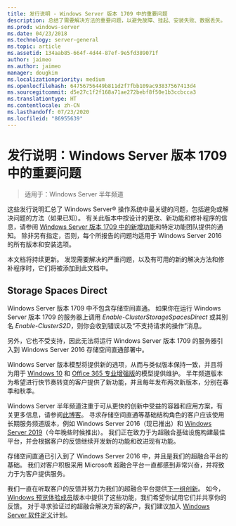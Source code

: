 ```yaml
---
title: 发行说明 - Windows Server 版本 1709 中的重要问题
description: 总结了需要解决方法的重要问题，以避免故障、挂起、安装失败、数据丢失。
ms.prod: windows-server
ms.date: 04/23/2018
ms.technology: server-general
ms.topic: article
ms.assetid: 134aab85-664f-4d44-87ef-9e5fd389071f
author: jaimeo
ms.author: jaimeo
manager: dougkim
ms.localizationpriority: medium
ms.openlocfilehash: 64756756449b811d2f7fbb109ac93837567413d4
ms.sourcegitcommit: d5e27c1f2f168a71ae272bebf8f50e1b3ccbcca3
ms.translationtype: HT
ms.contentlocale: zh-CN
ms.lasthandoff: 07/23/2020
ms.locfileid: "86955639"
---
```

# <a name="release-notes-important-issues-in-windows-server-version-1709"></a>发行说明：Windows Server 版本 1709 中的重要问题

>适用于：Windows Server 半年频道

这些发行说明汇总了 Windows Server&reg; 操作系统中最关键的问题，包括避免或解决问题的方法（如果已知）。 有关此版本中按设计的更改、新功能和修补程序的信息，请参阅 [Windows Server 版本 1709 中的新增功能](whats-new-in-windows-server-1709.md)和特定功能团队提供的通知。 除非另有指定，否则，每个所报告的问题均适用于 Windows Server 2016 的所有版本和安装选项。  

本文档将持续更新。 发现需要解决的严重问题，以及有可用的新的解决方法和修补程序时，它们将被添加到此文档中。  
  
## <a name="storage-spaces-direct"></a>Storage Spaces Direct
[comment]: # (ID：未知；提交者：stevenek；状态：已签收)  
Windows Server 版本 1709 中不包含存储空间直通。 如果你在运行 Windows Server 版本 1709 的服务器上调用 *Enable-ClusterStorageSpacesDirect* 或其别名 *Enable-ClusterS2D*，则你会收到错误以及“不支持请求的操作”消息。

另外，它也不受支持，因此无法将运行 Windows Server 版本 1709 的服务器引入到 Windows Server 2016 存储空间直通部署中。

Windows Server 版本模型将提供新的选项，从而与类似版本保持一致，并且将为用于 [Windows 10](/windows/deployment/update/waas-overview) 和 [Office 365 专业增强版](https://support.office.com/article/Overview-of-the-upcoming-changes-to-Office-365-ProPlus-update-management-78b33779-9356-4cdf-9d2c-08350ef05cca?ui=en-US&rs=en-US&ad=US)的模型提供维护。 半年频道版本为希望进行快节奏转变的客户提供了新功能，并且每年发布两次新版本，分别在春季和秋季。

Windows Server 半年频道注重于可从更快的创新中受益的容器和应用方案，有关更多信息，请参阅[此博客](https://cloudblogs.microsoft.com/windowsserver/2018/03/29/windows-server-semi-annual-channel-update)。 寻求存储空间直通等基础结构角色的客户应该使用长期服务频道版本，例如 Windows Server 2016（现已推出）和 [Windows Server 2019](https://cloudblogs.microsoft.com/windowsserver/2018/03/20/introducing-windows-server-2019-now-available-in-preview)（今年晚些时候推出）。 我们正在致力于为超融合基础设施构建最佳平台，并会根据客户的反馈继续开发新的功能和改进现有功能。 

存储空间直通已引入到了 Windows Server 2016 中，并且是我们的超融合平台的基础。 我们对客户积极采用 Microsoft 超融合平台一直都感到非常兴奋，并将致力于为客户提供服务。

我们一直在听取客户的反馈并努力为我们的超融合平台提供[下一组创新](https://cloudblogs.microsoft.com/windowsserver/2017/09/07/sneak-peek-2-windows-server-version-1709-hyper-converged-infrastructure/)。 如今，[Windows 预览体验成员](https://insider.windows.com/for-business/)版本中提供了这些功能，我们希望你试用它们并共享你的反馈。 对于寻求验证过的超融合解决方案的客户，我们建议加入 [Windows Server 软件定义](https://microsoft.com/wssd)计划。
